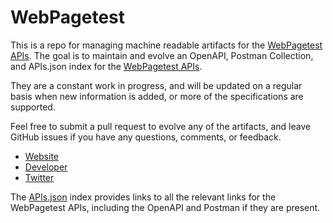 # WebPagetestThis is a repo for managing machine readable artifacts for the [WebPagetest APIs](https://sites.google.com/a/webpagetest.org/docs/advanced-features/webpagetest-restful-apis). The goal is to maintain and evolve an OpenAPI, Postman Collection, and APIs.json index for the [WebPagetest APIs](https://sites.google.com/a/webpagetest.org/docs/advanced-features/webpagetest-restful-apis).They are a constant work in progress, and will be updated on a regular basis when new information is added, or more of the specifications are supported.Feel free to submit a pull request to evolve any of the artifacts, and leave GitHub issues if you have any questions, comments, or feedback.- [Website](https://sites.google.com/a/webpagetest.org/docs/advanced-features/webpagetest-restful-apis)- [Developer](https://sites.google.com/a/webpagetest.org/docs/advanced-features/webpagetest-restful-apis)- [Twitter](https://twitter.com/Google)The [APIs.json](https://github.com/api-evangelist/webpagetest/blob/master/apis.json) index provides links to all the relevant links for the WebPagetest APIs, including the OpenAPI and Postman if they are present.